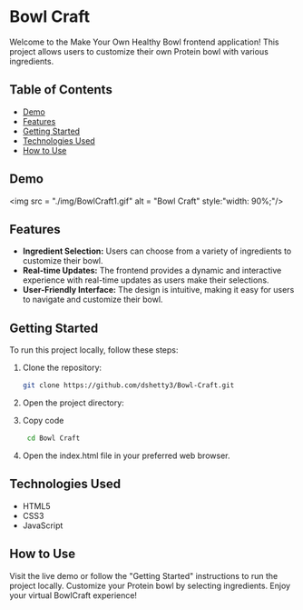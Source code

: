 # Bowl Craft

Welcome to the Make Your Own Healthy Bowl frontend application! This project allows users to customize their own Protein bowl with various ingredients.

## Table of Contents
- [Demo](#demo)
- [Features](#features)
- [Getting Started](#getting-started)
- [Technologies Used](#technologies-used)
- [How to Use](#how-to-use)


## Demo
<img src = "./img/BowlCraft1.gif" alt = "Bowl Craft" style:"width: 90%;"/> 

## Features
- **Ingredient Selection:** Users can choose from a variety of ingredients to customize their bowl.
- **Real-time Updates:** The frontend provides a dynamic and interactive experience with real-time updates as users make their selections.
- **User-Friendly Interface:** The design is intuitive, making it easy for users to navigate and customize their bowl.

## Getting Started
To run this project locally, follow these steps:

1. Clone the repository:
   ```bash
   git clone https://github.com/dshetty3/Bowl-Craft.git

2. Open the project directory:

3. Copy code
   ```bash
    cd Bowl Craft

3. Open the index.html file in your preferred web browser.

## Technologies Used

- HTML5
- CSS3
- JavaScript
  
## How to Use
Visit the live demo or follow the "Getting Started" instructions to run the project locally.
Customize your Protein bowl by selecting ingredients.
Enjoy your virtual BowlCraft experience!   
